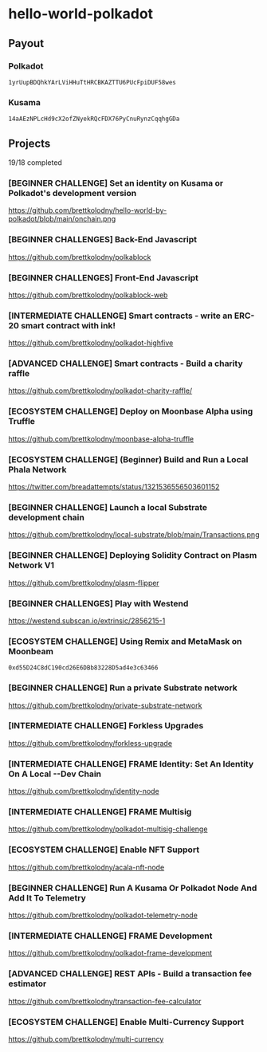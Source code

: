 # hello-world-polkadot

## Payout

### Polkadot
`1yrUupBDQhkYArLViHHuTtHRCBKAZTTU6PUcFpiDUF58wes`

### Kusama
`14aAEzNPLcHd9cX2ofZNyekRQcFDX76PyCnuRynzCqqhgGDa`

## Projects

19/18 completed

### [BEGINNER CHALLENGE] Set an identity on Kusama or Polkadot's development version 
https://github.com/brettkolodny/hello-world-by-polkadot/blob/main/onchain.png

### [BEGINNER CHALLENGES] Back-End Javascript
https://github.com/brettkolodny/polkablock

### [BEGINNER CHALLENGES] Front-End Javascript
https://github.com/brettkolodny/polkablock-web

### [INTERMEDIATE CHALLENGE] Smart contracts - write an ERC-20 smart contract with ink!
https://github.com/brettkolodny/polkadot-highfive

### [ADVANCED CHALLENGE] Smart contracts - Build a charity raffle
https://github.com/brettkolodny/polkadot-charity-raffle/

### [ECOSYSTEM CHALLENGE] Deploy on Moonbase Alpha using Truffle
https://github.com/brettkolodny/moonbase-alpha-truffle

### [ECOSYSTEM CHALLENGE] (Beginner) Build and Run a Local Phala Network
https://twitter.com/breadattempts/status/1321536556503601152

### [BEGINNER CHALLENGE] Launch a local Substrate development chain
https://github.com/brettkolodny/local-substrate/blob/main/Transactions.png

### [BEGINNER CHALLENGE] Deploying Solidity Contract on Plasm Network V1 
https://github.com/brettkolodny/plasm-flipper

### [BEGINNER CHALLENGES] Play with Westend
https://westend.subscan.io/extrinsic/2856215-1

### [ECOSYSTEM CHALLENGE] Using Remix and MetaMask on Moonbeam
`0xd55D24C8dC190cd26E6DBb83228D5ad4e3c63466`

### [BEGINNER CHALLENGE] Run a private Substrate network
https://github.com/brettkolodny/private-substrate-network

### [INTERMEDIATE CHALLENGE] Forkless Upgrades
https://github.com/brettkolodny/forkless-upgrade

### [INTERMEDIATE CHALLENGE] FRAME Identity: Set An Identity On A Local --Dev Chain
https://github.com/brettkolodny/identity-node

### [INTERMEDIATE CHALLENGE] FRAME Multisig
https://github.com/brettkolodny/polkadot-multisig-challenge

### [ECOSYSTEM CHALLENGE] Enable NFT Support
https://github.com/brettkolodny/acala-nft-node

### [BEGINNER CHALLENGE] Run A Kusama Or Polkadot Node And Add It To Telemetry
https://github.com/brettkolodny/polkadot-telemetry-node

### [INTERMEDIATE CHALLENGE] FRAME Development
https://github.com/brettkolodny/polkadot-frame-development

### [ADVANCED CHALLENGE] REST APIs - Build a transaction fee estimator
https://github.com/brettkolodny/transaction-fee-calculator

### [ECOSYSTEM CHALLENGE] Enable Multi-Currency Support
https://github.com/brettkolodny/multi-currency
